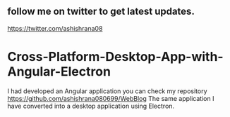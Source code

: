## follow me on twitter to get latest updates.
https://twitter.com/ashishrana08

# Cross-Platform-Desktop-App-with-Angular-Electron
I had developed an Angular application you can check my repository https://github.com/ashishrana080699/WebBlog 
The same application I have converted into a desktop application using Electron.
